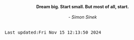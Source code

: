 
<div align="center"><b><span>Dream big. Start small. But most of all, start.</span></b><br><br><i> - Simon Sinek</i></div>
<br><br><kbd>Last updated:Fri Nov 15 12:13:50 2024</kbd>